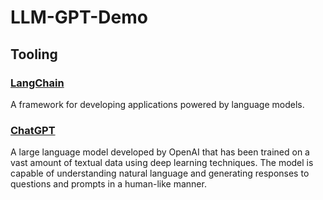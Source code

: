 # LLM-GPT-Demo

## Tooling

### [LangChain](https://docs.langchain.com/docs/)

A framework for developing applications powered by language models.

### [ChatGPT](https://openai.com/blog/chatgpt)

A large language model developed by OpenAI that has been trained on a vast amount of textual data using deep learning
techniques. The model is capable of understanding natural language and generating responses to questions and prompts in
a human-like manner.

